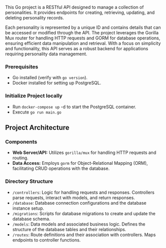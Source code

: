 This Go project is a RESTful API designed to manage a collection of personalities. It provides endpoints for creating, retrieving, updating, and deleting personality records. 

Each personality is represented by a unique ID and contains details that can be accessed or modified through the API. The project leverages the Gorilla Mux router for handling HTTP requests and GORM for database operations, ensuring efficient data manipulation and retrieval. With a focus on simplicity and functionality, this API serves as a robust backend for applications requiring personality data management.

### Prerequisites

- Go installed (verify with `go version`).
- Docker installed for setting up PostgreSQL.

### Initialize Project locally

- Run `docker-compose up` -d to start the PostgreSQL container.
- Execute `go run main.go`

## Project Architecture

### Components

- **Web Server/API:** Utilizes `gorilla/mux` for handling HTTP requests and routing.
- **Data Access:** Employs `gorm` for Object-Relational Mapping (ORM), facilitating CRUD operations with the database.

### Directory Structure

- `/controllers`: Logic for handling requests and responses. Controllers parse requests, interact with models, and return responses.
- `/database`: Database connection configurations and the database instance setup.
- `/migrations`: Scripts for database migrations to create and update the database schema.
- `/models`: Data models and associated business logic. Defines the structure of the database tables and their relationships.
- `/routes`: Route definitions and their association with controllers. Maps endpoints to controller functions.
